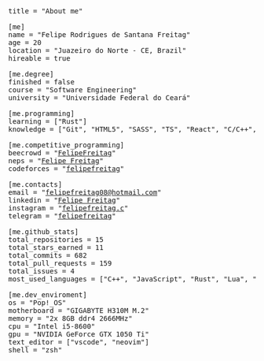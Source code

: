 <pre>
title = "About me"

[me]
name = "Felipe Rodrigues de Santana Freitag"
age = 20
location = "Juazeiro do Norte - CE, Brazil"
hireable = true

[me.degree]
finished = false
course = "Software Engineering"
university = "Universidade Federal do Ceará"

[me.programming]
learning = ["Rust"]
knowledge = ["Git", "HTML5", "SASS", "TS", "React", "C/C++", "Python", "SQL"]

[me.competitive_programming]
beecrowd = "<a href="https://www.beecrowd.com.br/judge/en/profile/445972">FelipeFreitag</a>"
neps = "<a href="https://neps.academy/user/11254">Felipe Freitag</a>"
codeforces = "<a href="https://codeforces.com/profile/felipefreitag">felipefreitag</a>"

[me.contacts]
email = "<a href="mailto:felipefreitag08@hotmail.com">felipefreitag08@hotmail.com</a>"
linkedin = "<a href="https://www.linkedin.com/in/felipe-freitag-b7b177227">Felipe Freitag</a>"
instagram = "<a href="https://www.instagram.com/felipefreitag.c">felipefreitag.c</a>"
telegram = "<a href="https://t.me/felipefreitag">felipefreitag</a>"

[me.github_stats]
total_repositories = 15
total_stars_earned = 11
total_commits = 682
total_pull_requests = 159
total_issues = 4
most_used_languages = ["C++&quot;, &quot;JavaScript&quot;, &quot;Rust&quot;, &quot;Lua&quot;, &quot;SCSS"]

[me.dev_enviroment]
os = "Pop!_OS"
motherboard = "GIGABYTE H310M M.2"
memory = "2x 8GB ddr4 2666MHz"
cpu = "Intel i5-8600"
gpu = "NVIDIA GeForce GTX 1050 Ti"
text_editor = ["vscode", "neovim"]
shell = "zsh"
</pre>
